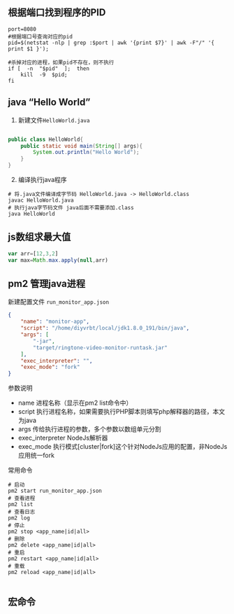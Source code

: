 ## 根据端口找到程序的PID

```shell
port=8080
#根据端口号查询对应的pid
pid=$(netstat -nlp | grep :$port | awk '{print $7}' | awk -F"/" '{ print $1 }');

#杀掉对应的进程，如果pid不存在，则不执行
if [  -n  "$pid"  ];  then
    kill  -9  $pid;
fi
```

## java “Hello World”

1. 新建文件`HelloWorld.java`

```java

public class HelloWorld{
    public static void main(String[] args){
        System.out.println("Hello World");
    }
}
```

2. 编译执行java程序

```shell
# 将.java文件编译成字节码 HelloWorld.java -> HelloWorld.class
javac HelloWorld.java
# 执行java字节码文件 java后面不需要添加.class
java HelloWorld
```

## js数组求最大值

```js
var arr=[12,3,2]
var max=Math.max.apply(null,arr)
```

## pm2 管理java进程

新建配置文件  `run_monitor_app.json`

```json
{
    "name": "monitor-app",
    "script": "/home/diyvrbt/local/jdk1.8.0_191/bin/java",
    "args": [
        "-jar",
        "target/ringtone-video-monitor-runtask.jar"
    ],
    "exec_interpreter": "",
    "exec_mode": "fork"
}
```

参数说明

* name 进程名称（显示在pm2 list命令中）
*  script 执行进程名称，如果需要执行PHP脚本则填写php解释器的路径，本文为java
*  args 传给执行进程的参数，多个参数以数组单元分割
*  exec_interpreter NodeJs解析器
*  exec_mode 执行模式[cluster|fork]这个针对NodeJs应用的配置，非NodeJs应用统一fork

常用命令

```shell
# 启动 
pm2 start run_monitor_app.json
# 查看进程
pm2 list
# 查看日志
pm2 log
# 停止
pm2 stop <app_name|id|all>
# 删除
pm2 delete <app_name|id|all>
# 重启
pm2 restart <app_name|id|all>
# 重载
pm2 reload <app_name|id|all>


```

## 宏命令

